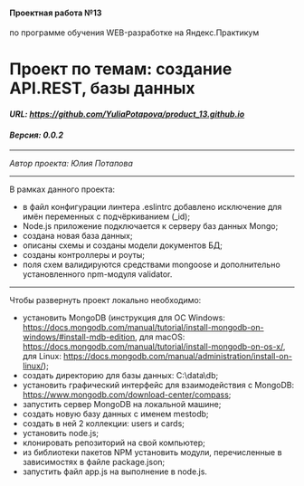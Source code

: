 #### Проектная работа №13
по программе обучения WEB-разработке на Яндекс.Практикум

# Проект по темам: создание API.REST, базы данных
#### ***URL: <https://github.com/YuliaPotapova/product_13.github.io>***
#### ***Версия: 0.0.2***

***
*Автор проекта: Юлия Потапова*
***

В рамках данного проекта:
* в файл конфигурации линтера .eslintrc добавлено исключение для имён переменных с подчёркиванием (_id);
* Node.js приложение подключается к серверу баз данных Mongo;
* создана новая база данных;
* описаны схемы и созданы модели документов БД;
* созданы контроллеры и роуты;
* поля схем валидируются средствами mongoose и дополнительно установленного npm-модуля validator.

***
Чтобы развернуть проект локально необходимо:
* установить MongoDB (инструкция для ОС Windows: https://docs.mongodb.com/manual/tutorial/install-mongodb-on-windows/#install-mdb-edition, для macOS: https://docs.mongodb.com/manual/tutorial/install-mongodb-on-os-x/, для Linux: https://docs.mongodb.com/manual/administration/install-on-linux/);
* создать директорию для базы данных: C:\data\db;
* установить графический интерфейс для взаимодействия с MongoDB: https://www.mongodb.com/download-center/compass;
* запустить сервер MongoDB на локальной машине;
* создать новую базу данных с именем mestodb;
* создать в ней 2 коллекции: users и cards;
* установить node.js;
* клонировать репозиторий на свой компьютер;
* из библиотеки пакетов NPM установить модули, перечисленные в зависимостях в файле package.json;
* запустить файл app.js на выполнение в node.js.
